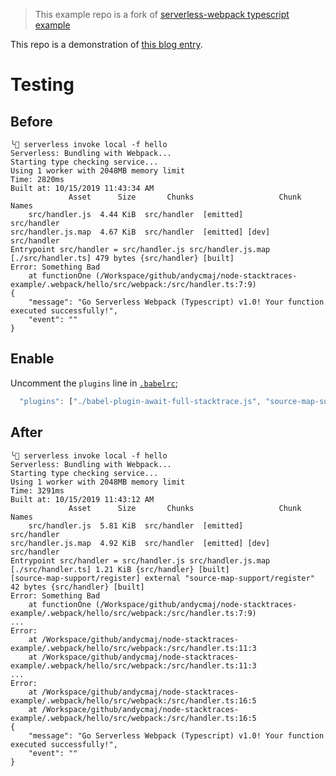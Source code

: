 > This example repo is a fork of [serverless-webpack typescript example](https://github.com/serverless-heaven/serverless-webpack/tree/master/examples/typescript)

This repo is a demonstration of [this blog entry](https://todayilearned.io/til/full-stacktrace-for-async-await-node).

# Testing

## Before

```
╰ serverless invoke local -f hello
Serverless: Bundling with Webpack...
Starting type checking service...
Using 1 worker with 2048MB memory limit
Time: 2820ms
Built at: 10/15/2019 11:43:34 AM
             Asset      Size       Chunks                   Chunk Names
    src/handler.js  4.44 KiB  src/handler  [emitted]        src/handler
src/handler.js.map  4.67 KiB  src/handler  [emitted] [dev]  src/handler
Entrypoint src/handler = src/handler.js src/handler.js.map
[./src/handler.ts] 479 bytes {src/handler} [built]
Error: Something Bad
    at functionOne (/Workspace/github/andycmaj/node-stacktraces-example/.webpack/hello/src/webpack:/src/handler.ts:7:9)
{
    "message": "Go Serverless Webpack (Typescript) v1.0! Your function executed successfully!",
    "event": ""
}
```

## Enable 

Uncomment the `plugins` line in [`.babelrc`](./.babelrc);

```js
  "plugins": ["./babel-plugin-await-full-stacktrace.js", "source-map-support"]
```

## After

```
╰ serverless invoke local -f hello
Serverless: Bundling with Webpack...
Starting type checking service...
Using 1 worker with 2048MB memory limit
Time: 3291ms
Built at: 10/15/2019 11:43:12 AM
             Asset      Size       Chunks                   Chunk Names
    src/handler.js  5.81 KiB  src/handler  [emitted]        src/handler
src/handler.js.map  4.92 KiB  src/handler  [emitted] [dev]  src/handler
Entrypoint src/handler = src/handler.js src/handler.js.map
[./src/handler.ts] 1.21 KiB {src/handler} [built]
[source-map-support/register] external "source-map-support/register" 42 bytes {src/handler} [built]
Error: Something Bad
    at functionOne (/Workspace/github/andycmaj/node-stacktraces-example/.webpack/hello/src/webpack:/src/handler.ts:7:9)
...
Error:
    at /Workspace/github/andycmaj/node-stacktraces-example/.webpack/hello/src/webpack:/src/handler.ts:11:3
    at /Workspace/github/andycmaj/node-stacktraces-example/.webpack/hello/src/webpack:/src/handler.ts:11:3
...
Error:
    at /Workspace/github/andycmaj/node-stacktraces-example/.webpack/hello/src/webpack:/src/handler.ts:16:5
    at /Workspace/github/andycmaj/node-stacktraces-example/.webpack/hello/src/webpack:/src/handler.ts:16:5
{
    "message": "Go Serverless Webpack (Typescript) v1.0! Your function executed successfully!",
    "event": ""
}
```
